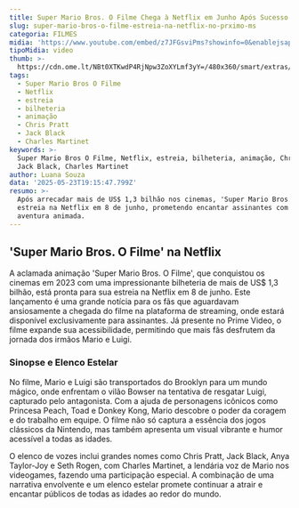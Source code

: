 ```yaml
---
title: Super Mario Bros. O Filme Chega à Netflix em Junho Após Sucesso de Bilheteria
slug: super-mario-bros-o-filme-estreia-na-netflix-no-prximo-ms
categoria: FILMES
midia: 'https://www.youtube.com/embed/z7JFGsviPms?showinfo=0&enablejsapi=1'
tipoMidia: video
thumb: >-
  https://cdn.ome.lt/NBt0XTKwdP4RjNpw3ZoXYLmf3yY=/480x360/smart/extras/conteudos/Captura_de_tela_2025-05-23_160127.png
tags:
  - Super Mario Bros O Filme
  - Netflix
  - estreia
  - bilheteria
  - animação
  - Chris Pratt
  - Jack Black
  - Charles Martinet
keywords: >-
  Super Mario Bros O Filme, Netflix, estreia, bilheteria, animação, Chris Pratt,
  Jack Black, Charles Martinet
author: Luana Souza
data: '2025-05-23T19:15:47.799Z'
resumo: >-
  Após arrecadar mais de US$ 1,3 bilhão nos cinemas, 'Super Mario Bros. O Filme'
  estreia na Netflix em 8 de junho, prometendo encantar assinantes com sua
  aventura animada.
---
```


## 'Super Mario Bros. O Filme' na Netflix

A aclamada animação 'Super Mario Bros. O Filme', que conquistou os cinemas em 2023 com uma impressionante bilheteria de mais de US$ 1,3 bilhão, está pronta para sua estreia na Netflix em 8 de junho. Este lançamento é uma grande notícia para os fãs que aguardavam ansiosamente a chegada do filme na plataforma de streaming, onde estará disponível exclusivamente para assinantes. Já presente no Prime Video, o filme expande sua acessibilidade, permitindo que mais fãs desfrutem da jornada dos irmãos Mario e Luigi.

### Sinopse e Elenco Estelar

No filme, Mario e Luigi são transportados do Brooklyn para um mundo mágico, onde enfrentam o vilão Bowser na tentativa de resgatar Luigi, capturado pelo antagonista. Com a ajuda de personagens icônicos como Princesa Peach, Toad e Donkey Kong, Mario descobre o poder da coragem e do trabalho em equipe. O filme não só captura a essência dos jogos clássicos da Nintendo, mas também apresenta um visual vibrante e humor acessível a todas as idades.

O elenco de vozes inclui grandes nomes como Chris Pratt, Jack Black, Anya Taylor-Joy e Seth Rogen, com Charles Martinet, a lendária voz de Mario nos videogames, fazendo uma participação especial. A combinação de uma narrativa envolvente e um elenco estelar promete continuar a atrair e encantar públicos de todas as idades ao redor do mundo.
